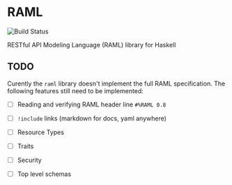 RAML
====

![Build Status](https://travis-ci.org/fnoble/raml.svg?branch=master)

RESTful API Modeling Language (RAML) library for Haskell

TODO
----

Curently the `raml` library doesn't implement the full RAML specification. The
following features still need to be implemented:

 - [ ] Reading and verifying RAML header line `#%RAML 0.8`
 - [ ] `!include` links (markdown for docs, yaml anywhere)
 - [ ] Resource Types
 - [ ] Traits
 - [ ] Security
 - [ ] Top level schemas

